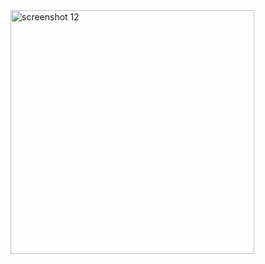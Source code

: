 <img width="390" alt="screenshot 12" src="https://cloud.githubusercontent.com/assets/25204776/23174259/69ff92ca-f821-11e6-9443-c751628eb148.png">
